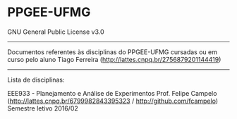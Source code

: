 # PPGEE-UFMG
GNU General Public License v3.0

----------

Documentos referentes às disciplinas do PPGEE-UFMG cursadas ou em curso pelo aluno Tiago Ferreira (http://lattes.cnpq.br/2756879201144419)

----------
Lista de disciplinas:

EEE933 - Planejamento e Análise de Experimentos
Prof. Felipe Campelo (http://lattes.cnpq.br/6799982843395323 / http://github.com/fcampelo)
Semestre letivo 2016/02 
